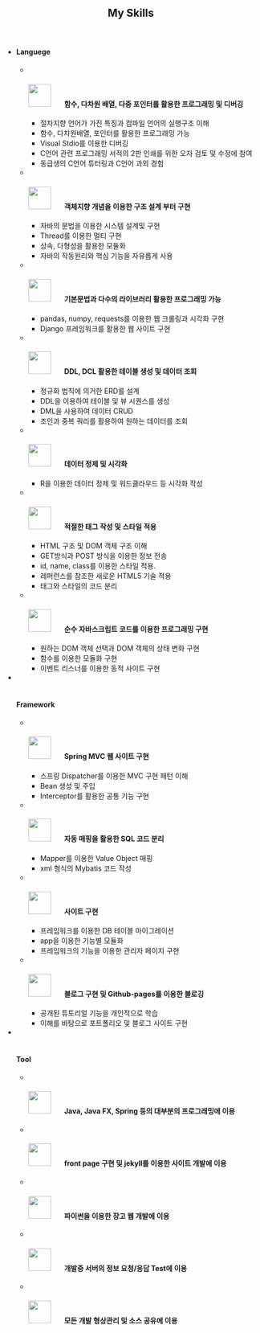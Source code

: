 ---
---
<!-- Skills -->
<section>
    <header class="major">
        <h2>My Skills</h2>
    </header>
    <div class="features">
        <ul class="alt">
            <li> <h4> Languege </h4>
                <ul class="alt">
                    <div class="accordion" id="lang">
                        <li><br>
                            <div class="col-sm-12">
                                <div id="headingLangC">
                                    <div class="row">
                                        <h4 data-toggle="collapse" data-target="#collapseLangC" aria-expanded="false"  aria-controls="collapseLangC"  class="d-flex align-items-center">
                                        <span class="image object">
                                            <img height ="45px" src="{{ 'assets/images/icon/c.png' | relative_url }}" alt="" />
                                        </span>&nbsp;&nbsp;&nbsp;&nbsp;&nbsp;&nbsp; 함수, 다차원 배열, 다중 포인터를 활용한 프로그래밍 및 디버깅</h4>
                                    </div>
                                </div>
                                <div id="collapseLangC" class="collapse col-sm-12" aria-labelledby="headingLangC" data-parent="#lang">
                                    <ul class="alt">
                                        <li>절차지향 언어가 가진 특징과 컴파일 언어의 실행구조 이해</li>
                                        <li>함수, 다차원배열, 포인터를 활용한 프로그래밍 가능</li>
                                        <li>Visual Stdio를 이용한 디버깅</li>
                                        <li>C언어 관련 프로그래밍 서적의 2판 인쇄를 위한 오자 검토 및 수정에 참여</li>
                                        <li>동급생의 C언어 튜터링과 C언어 과외 경험</li>
                                    </ul>
                                </div>
                            </div>
                        </li>
                        <li><br>
                            <div class="col-sm-12">
                                <div id="headingLangJava">
                                    <div class="row">
                                        <h4 data-toggle="collapse" data-target="#collapseLangJava" aria-expanded="false" aria-controls="collapseLangJava" class="d-flex align-items-center"> <span class="image object">
                                            <img height ="45px" src="{{ 'assets/images/icon/java.png' | relative_url }}" alt="" />
                                        </span> &nbsp;&nbsp;&nbsp;&nbsp;&nbsp;&nbsp; 객체지향 개념을 이용한 구조 설계 부터 구현</h4>
                                    </div>
                                </div>
                                <div id="collapseLangJava" class="collapse col-sm-12" aria-labelledby="headingLangJava" data-parent="#lang">
                                    <ul class="alt">
                                        <li>자바의 문법을 이용한 시스템 설계및 구현</li>
                                        <li>Thread를 이용한 멀티 구현</li>
                                        <li>상속, 다형성을 활용한 모듈화</li>
                                        <li>자바의 작동원리와 핵심 기능을 자유롭게 사용</li>
                                    </ul>
                                </div>
                            </div>
                        </li>
                        <li><br>
                            <div class="col-sm-12">
                                <div id="headingLangPython ">
                                    <div class="row">
                                        <h4 data-toggle="collapse" data-target="#collapseLangPython " aria-expanded="false" aria-controls="collapseLangPython " class="d-flex align-items-center"> <span class="image object">
                                            <img height ="45px" src="{{ 'assets/images/icon/python.png' | relative_url }}" alt="" />
                                        </span>&nbsp;&nbsp;&nbsp;&nbsp;&nbsp;&nbsp; 기본문법과 다수의 라이브러리 활용한 프로그래밍 가능</h4>
                                    </div>
                                </div>
                                <div id="collapseLangPython" class="collapse col-sm-12" aria-labelledby="headingLangPython" data-parent="#lang">
                                    <ul class="alt">
                                        <li>pandas, numpy, requests를 이용한 웹 크롤링과 시각화 구현</li>
                                        <li>Django 프레임워크를 활용한 웹 사이트 구현</li>
                                    </ul>
                                </div>
                            </div>
                        </li>
                        <li><br>
                            <div class="col-sm-12">
                                <div id="headingLangSql ">
                                    <div class="row">
                                        <h4 data-toggle="collapse" data-target="#collapseLangSql " aria-expanded="false" aria-controls="collapseLangSql" class="d-flex align-items-center"> <span class="image object">
                                            <img height ="45px" src="{{ 'assets/images/icon/sql.png' | relative_url }}" alt="" />
                                        </span>&nbsp;&nbsp;&nbsp;&nbsp;&nbsp;&nbsp; DDL, DCL 활용한 테이블 생성 및 데이터 조회 </h4>
                                    </div>
                                </div>
                                <div id="collapseLangSql" class="collapse col-sm-12" aria-labelledby="headingLangSql" data-parent="#lang">
                                    <ul class="alt">
                                        <li>정규화 법칙에 의거한 ERD를 설계</li>
                                        <li>DDL을 이용하여 테이블 및 뷰 시퀀스를 생성</li>
                                        <li>DML을 사용하여 데이터 CRUD</li>
                                        <li>조인과 중복 쿼리를 활용하여 원하는 데이터를 조회</li>
                                    </ul>
                                </div>
                            </div>
                        </li>
                        <li><br>
                            <div class="col-sm-12">
                                <div id="headingLangR ">
                                    <div class="row">
                                        <h4 data-toggle="collapse" data-target="#collapseLangR" aria-expanded="false" aria-controls="collapseLangR" class="d-flex align-items-center"> <span class="image object">
                                            <img height ="45px" src="{{ 'assets/images/icon/r.png' | relative_url }}" alt="" />
                                        </span>&nbsp;&nbsp;&nbsp;&nbsp;&nbsp;&nbsp; 데이터 정제 및 시각화 </h4>
                                    </div>
                                </div>
                                <div id="collapseLangR" class="collapse col-sm-12" aria-labelledby="headingLangR" data-parent="#lang">
                                    <ul class="alt">
                                        <li>R을 이용한 데이터 정제 및 워드클라우드 등 시각화 작성</li>
                                    </ul>
                                </div>
                            </div>
                        </li>
                        <li><br>
                            <div class="col-sm-12">
                                <div id="headingLangHtml ">
                                    <div class="row">
                                        <h4 data-toggle="collapse" data-target="#collapseLangHtml" aria-expanded="false" aria-controls="collapseLangHtml" class="d-flex align-items-center"> <span class="image object">
                                            <img height ="45px" src="{{ 'assets/images/icon/html.png' | relative_url }}" alt="" />
                                        </span>&nbsp;&nbsp;&nbsp;&nbsp;&nbsp;&nbsp; 적절한 태그 작성 및 스타일 적용 </h4>
                                    </div>
                                </div>
                                <div id="collapseLangHtml" class="collapse col-sm-12" aria-labelledby="headingLangHtml" data-parent="#lang">
                                    <ul class="alt">
                                        <li>HTML 구조 및 DOM 객체 구조 이해</li>
                                        <li>GET방식과 POST 방식을 이용한 정보 전송</li>
                                        <li>id, name, class를 이용한 스타일 적용.</li>
                                        <li>레퍼런스를 참조한 새로운 HTML5 기술 적용</li>
                                        <li>태그와 스타일의 코드 분리</li>
                                    </ul>
                                </div>
                            </div>
                        </li>
                        <li><br>
                            <div class="col-sm-12">
                                <div id="headingLangJs">
                                    <div class="row">
                                        <h4 data-toggle="collapse" data-target="#collapseLangJs" aria-expanded="false" aria-controls="collapseLangJs" class="d-flex align-items-center"> <span class="image object">
                                            <img height ="45px" src="{{ 'assets/images/icon/js.png' | relative_url }}" alt="" />
                                        </span>&nbsp;&nbsp;&nbsp;&nbsp;&nbsp;&nbsp; 순수 자바스크립트 코드를 이용한 프로그래밍 구현 </h4>
                                    </div>
                                </div>
                                <div id="collapseLangJs" class="collapse col-sm-12" aria-labelledby="headingLangJs" data-parent="#lang">
                                    <ul class="alt">
                                        <li>원하는 DOM 객체 선택과 DOM 객체의 상태 변화 구현</li>
                                        <li>함수를 이용한 모듈화 구현</li>
                                        <li>이벤트 리스너를 이용한 동적 사이트 구현</li>
                                    </ul>
                                </div>
                            </div>
                        </li>
                    </div>
                </ul>
            </li>
            <li><br><br> <h4> Framework </h4>
                <ul class="alt">
                    <div class="accordion" id="framework">
                        <div class="col-sm-12">
                            <li><br>
                                <div id="headingFrameSpring">
                                    <div class="row">
                                        <h4 data-toggle="collapse" data-target="#collapseFrameSpring" aria-expanded="false"  aria-controls="collapseFrameSpring"  class="d-flex align-items-center">
                                        <span class="image object">
                                            <img height ="45px" src="{{ 'assets/images/icon/spring.png' | relative_url }}" alt="" />
                                        </span>
                                        &nbsp;&nbsp;&nbsp;&nbsp;&nbsp;&nbsp; Spring MVC 웹 사이트 구현</h4>
                                    </div>
                                </div>
                                <div id="collapseFrameSpring" class="collapse col-sm-12" aria-labelledby="headingFrameSpring" data-parent="#framework">
                                    <ul class="alt">
                                        <li>스프링 Dispatcher를 이용한 MVC 구현 패턴 이해</li>
                                        <li>Bean 생성 및 주입</li>
                                        <li>Interceptor를 활용한 공통 기능 구현</li>
                                    </ul>
                                </div>
                            </li>
                            <li><br>
                                <div id="headingFrameMybatis">
                                    <div class="row">
                                        <h4 data-toggle="collapse" data-target="#collapseFrameMybatis" aria-expanded="false"  aria-controls="collapseFrameMybatis"  class="d-flex align-items-center">
                                        <span class="image object">
                                            <img height ="45px" src="{{ 'assets/images/icon/mybatis.png' | relative_url }}" alt="" />
                                        </span>
                                        &nbsp;&nbsp;&nbsp;&nbsp;&nbsp;&nbsp; 자동 매핑을 활용한 SQL 코드 분리</h4>
                                    </div>
                                </div>
                                <div id="collapseFrameMybatis" class="collapse col-sm-12" aria-labelledby="headingFrameMybatis" data-parent="#framework">
                                    <ul class="alt">
                                        <li>Mapper를 이용한 Value Object 매핑</li>
                                        <li> xml 형식의 Mybatis 코드 작성</li>
                                    </ul>
                                </div>
                            </li>
                            <li><br>
                                <div id="headingFrameDjango">
                                    <div class="row">
                                        <h4 data-toggle="collapse" data-target="#collapseFrameDjango" aria-expanded="false"  aria-controls="collapseFrameDjango"  class="d-flex align-items-center">
                                        <span class="image object">
                                            <img height ="45px" src="{{ 'assets/images/icon/django.png' | relative_url }}" alt="" />
                                        </span>
                                        &nbsp;&nbsp;&nbsp;&nbsp;&nbsp;&nbsp; 사이트 구현</h4>
                                    </div>
                                </div>
                                <div id="collapseFrameDjango" class="collapse col-sm-12" aria-labelledby="headingFrameDjango" data-parent="#framework">
                                    <ul class="alt">
                                        <li>프레임워크를 이용한 DB 테이블 마이그레이션</li>
                                        <li>app을 이용한 기능별 모듈화 </li>
                                        <li>프레임워크의 기능을 이용한 관리자 페이지 구현 </li>
                                    </ul>
                                </div>
                            </li>
                            <li><br>
                                <div id="headingFrameJekyll">
                                    <div class="row">
                                        <h4 data-toggle="collapse" data-target="#collapseFrameJekyll" aria-expanded="false"  aria-controls="collapseFrameJekyll"  class="d-flex align-items-center">
                                        <span class="image object">
                                            <img height ="45px" src="{{ 'assets/images/icon/jekyll.png' | relative_url }}" alt="" />
                                        </span>
                                        &nbsp;&nbsp;&nbsp;&nbsp;&nbsp;&nbsp;  블로그 구현 및 Github-pages를 이용한 블로깅</h4>
                                    </div>
                                </div>
                                <div id="collapseFrameJekyll" class="collapse col-sm-12" aria-labelledby="headingFrameJekyll" data-parent="#framework">
                                    <ul class="alt">
                                        <li>공개된 튜토리얼 기능을 개인적으로 학습</li>
                                        <li>이해를 바탕으로 포트폴리오 및 블로그 사이트 구현</li>
                                    </ul>
                                </div>
                            </li>
                        </div>
                    </div>                   
                </ul>
            </li>
            <li><br><br> <h4> Tool </h4>
                <ul class="alt">
                    <div class="accordion" id="tool">
                        <div class="col-sm-12">
                            <li><br>
                                <div id="headingToolEclipse">
                                    <div class="row">
                                        <h4 data-toggle="collapse" data-target="#collapseToolEclipse" aria-expanded="false"  aria-controls="collapseToolEclipse"  class="d-flex align-items-center">
                                        <span class="image object">
                                            <img height ="45px" src="{{ 'assets/images/icon/eclipse.png' | relative_url }}" alt="" />
                                        </span>
                                        &nbsp;&nbsp;&nbsp;&nbsp;&nbsp;&nbsp; Java, Java FX, Spring 등의 대부분의 프로그래밍에 이용 </h4>
                                    </div>
                                </div>
                            </li>
                            <li><br>
                                <div id="headingToolVisualStudioCode">
                                    <div class="row">
                                        <h4 data-toggle="collapse" data-target="#collapseToolVisualStudioCode" aria-expanded="false"  aria-controls="collapseToolVisualStudioCode"  class="d-flex align-items-center">
                                        <span class="image object">
                                            <img height ="45px" src="{{ 'assets/images/icon/visual_studio_code.png' | relative_url }}" alt="" />
                                        </span>
                                        &nbsp;&nbsp;&nbsp;&nbsp;&nbsp;&nbsp; front page 구현 및 jekyll를 이용한 사이트 개발에 이용</h4>
                                    </div>
                                </div>
                            </li>
                            <li><br>
                                <div id="headingToolPycharm">
                                    <div class="row">
                                        <h4 data-toggle="collapse" data-target="#collapseToolPycharm" aria-expanded="false"  aria-controls="collapseToolPycharm"  class="d-flex align-items-center">
                                        <span class="image object">
                                            <img height ="45px" src="{{ 'assets/images/icon/pycharm.png' | relative_url }}" alt="" />
                                        </span>
                                        &nbsp;&nbsp;&nbsp;&nbsp;&nbsp;&nbsp; 파이썬을 이용한 장고 웹 개발에 이용</h4>
                                    </div>
                                </div>
                            </li>
                            <li><br>
                                <div id="headingToolPostman">
                                    <div class="row">
                                        <h4 data-toggle="collapse" data-target="#collapseToolPostman" aria-expanded="false"  aria-controls="collapseToolPostman"  class="d-flex align-items-center">
                                        <span class="image object">
                                            <img height ="45px" src="{{ 'assets/images/icon/postman.jpg' | relative_url }}" alt="" />
                                        </span>
                                        &nbsp;&nbsp;&nbsp;&nbsp;&nbsp;&nbsp; 개발중 서버의 정보 요청/응답 Test에 이용</h4>
                                    </div>
                                </div>
                            </li>
                            <li><br>
                                <div id="headingToolGit">
                                    <div class="row">
                                        <h4 data-toggle="collapse" data-target="#collapseToolGit" aria-expanded="false"  aria-controls="collapseToolGit"  class="d-flex align-items-center">
                                        <span class="image object">
                                            <img height ="45px" src="{{ 'assets/images/icon/git.png' | relative_url }}" alt="" />
                                        </span>
                                        &nbsp;&nbsp;&nbsp;&nbsp;&nbsp;&nbsp; 모든 개발 형상관리 및 소스 공유에 이용</h4>
                                    </div>
                                </div>
                            </li>
                        </div>
                    </div>                   
                </ul>
            </li>
        </ul>
    </div>
</section>